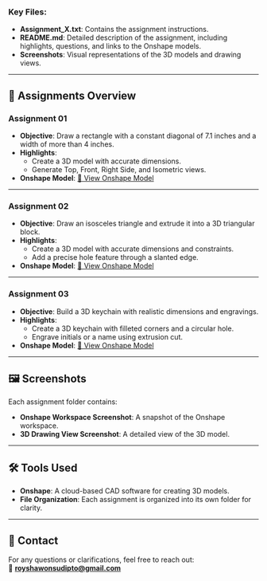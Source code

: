 
### Key Files:
- **Assignment_X.txt**: Contains the assignment instructions.
- **README.md**: Detailed description of the assignment, including highlights, questions, and links to the Onshape models.
- **Screenshots**: Visual representations of the 3D models and drawing views.

---

## 📌 Assignments Overview

### Assignment 01
- **Objective**: Draw a rectangle with a constant diagonal of 7.1 inches and a width of more than 4 inches.
- **Highlights**:
  - Create a 3D model with accurate dimensions.
  - Generate Top, Front, Right Side, and Isometric views.
- **Onshape Model**: [🔗 View Onshape Model](https://cad.onshape.com/documents/06c5b6a55a3c2dc9bea669dd/w/fd5180b6b89e64f69b92b3a6/e/a407f0f2f61d91c0b59a86c9?renderMode=0&uiState=6818ff1e4fca36542a1c1075)

---

### Assignment 02
- **Objective**: Draw an isosceles triangle and extrude it into a 3D triangular block.
- **Highlights**:
  - Create a 3D model with accurate dimensions and constraints.
  - Add a precise hole feature through a slanted edge.
- **Onshape Model**: [🔗 View Onshape Model](https://cad.onshape.com/documents/d48cb53a5bec734efcbc55e3/w/47b20a02e8bc75b0cd0b1f1f/e/68ae56d9667103869350aec8?renderMode=0&uiState=681c5eb83c4d656073c3dc81)

---

### Assignment 03
- **Objective**: Build a 3D keychain with realistic dimensions and engravings.
- **Highlights**:
  - Create a 3D keychain with filleted corners and a circular hole.
  - Engrave initials or a name using extrusion cut.
- **Onshape Model**: [🔗 View Onshape Model](https://cad.onshape.com/documents/80f3d6e360814f36d23216f9/w/04c65762aab844773bc28a5c/e/99678701e165ac79a684d1d3?renderMode=0&uiState=681d00782dcd881bdedea6e3)

---

## 🖼️ Screenshots

Each assignment folder contains:
- **Onshape Workspace Screenshot**: A snapshot of the Onshape workspace.
- **3D Drawing View Screenshot**: A detailed view of the 3D model.

---

## 🛠️ Tools Used
- **Onshape**: A cloud-based CAD software for creating 3D models.
- **File Organization**: Each assignment is organized into its own folder for clarity.

---

## 📧 Contact
For any questions or clarifications, feel free to reach out:  
📧 **royshawonsudipto@gmail.com**
